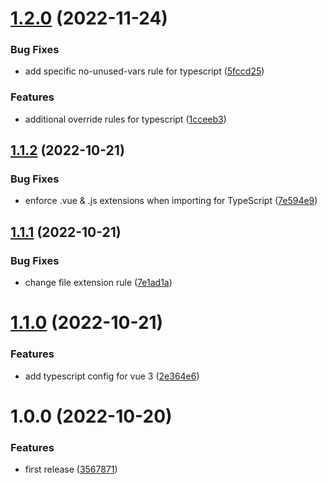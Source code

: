 # [1.2.0](https://github.com/elibolonur/elibol-eslint-config/compare/v1.1.2...v1.2.0) (2022-11-24)


### Bug Fixes

* add specific no-unused-vars rule for typescript ([5fccd25](https://github.com/elibolonur/elibol-eslint-config/commit/5fccd25e51710b72d53d8a4dbd971ed3dd56dba0))


### Features

* additional override rules for typescript ([1cceeb3](https://github.com/elibolonur/elibol-eslint-config/commit/1cceeb375ae847ebd4c6be5cfb6556724bfdd8e3))

## [1.1.2](https://github.com/elibolonur/elibol-eslint-config/compare/v1.1.1...v1.1.2) (2022-10-21)


### Bug Fixes

* enforce .vue & .js extensions when importing for TypeScript ([7e594e9](https://github.com/elibolonur/elibol-eslint-config/commit/7e594e9adaf25832ecb6dd92cfb0662439013358))

## [1.1.1](https://github.com/elibolonur/elibol-eslint-config/compare/v1.1.0...v1.1.1) (2022-10-21)


### Bug Fixes

* change file extension rule ([7e1ad1a](https://github.com/elibolonur/elibol-eslint-config/commit/7e1ad1a93cf57b8c87b5634b87606e9ab8d641d5))

# [1.1.0](https://github.com/elibolonur/elibol-eslint-config/compare/v1.0.0...v1.1.0) (2022-10-21)


### Features

* add typescript config for vue 3 ([2e364e6](https://github.com/elibolonur/elibol-eslint-config/commit/2e364e6178899723ba61748c3732961e80cbe438))

# 1.0.0 (2022-10-20)


### Features

* first release ([3567871](https://github.com/elibolonur/elibol-eslint-config/commit/3567871b68cd24c2e97b89ce4ec2d7d956641c81))
